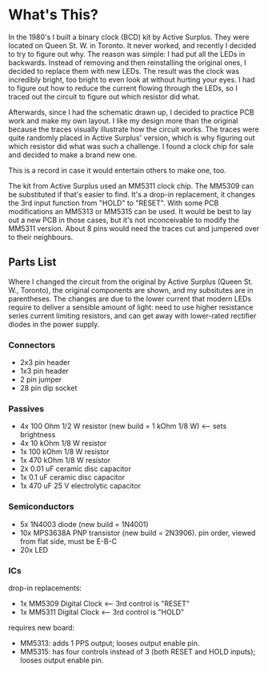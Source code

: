 # What's This?

In the 1980's I built a binary clock (BCD) kit by Active Surplus.  They were located on Queen St. W. in Toronto.  It never worked, and recently I decided to try to figure out why.  The reason was simple:  I had put all the LEDs in backwards.  Instead of removing and then reinstalling the original ones, I decided to replace them with new LEDs.  The result was the clock was incredibly bright, too bright to even look at without hurting your eyes.  I had to figure out how to reduce the current flowing through the LEDs, so I traced out the circuit to figure out which resistor did what.

Afterwards, since I had the schematic drawn up, I decided to practice PCB work and make my own layout.  I like my design more than the original because the traces visually illustrate how the circuit works.  The traces were quite randomly placed in Active Surplus' version, which is why figuring out which resistor did what was such a challenge.  I found a clock chip for sale and decided to make a brand new one.

This is a record in case it would entertain others to make one, too.

The kit from Active Surplus used an MM5311 clock chip.  The MM5309 can be substituted if that's easier to find.  It's a drop-in replacement, it changes the 3rd input function from "HOLD" to "RESET".  With some PCB modifications an MM5313 or MM5315 can be used.  It would be best to lay out a new PCB in those cases, but it's not inconceivable to modify the MM5311 version.  About 8 pins would need the traces cut and jumpered over to their neighbours.

## Parts List

Where I changed the circuit from the original by Active Surplus (Queen St. W., Toronto), the original components are shown, and my subsitutes are in parentheses.  The changes are due to the lower current that modern LEDs require to deliver a sensible amount of light:  need to use higher resistance series current limiting resistors, and can get away with lower-rated rectifier diodes in the power supply.

### Connectors

- 2x3 pin header
- 1x3 pin header
- 2 pin jumper
- 28 pin dip socket

### Passives

- 4x 100 Ohm 1/2 W resistor (new build = 1 kOhm 1/8 W)	<-- sets brightness
- 4x 10 kOhm 1/8 W resistor
- 1x 100 kOhm 1/8 W resistor
- 1x 470 kOhm 1/8 W resistor
- 2x 0.01 uF ceramic disc capacitor
- 1x 0.1 uF ceramic disc capacitor
- 1x 470 uF 25 V electrolytic capacitor

### Semiconductors

- 5x 1N4003 diode (new build = 1N4001)
- 10x MPS3638A PNP transistor (new build = 2N3906).  pin order, viewed from flat side, must be E-B-C
- 20x LED

### ICs

drop-in replacements:
- 1x MM5309 Digital Clock		<-- 3rd control is "RESET"
- 1x MM5311 Digital Clock		<-- 3rd control is "HOLD"

requires new board:
- MM5313:  adds 1 PPS output;  looses output enable pin.
- MM5315:  has four controls instead of 3 (both RESET and HOLD inputs);  looses
output enable pin.
